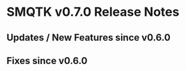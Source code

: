 SMQTK v0.7.0 Release Notes
==========================


Updates / New Features since v0.6.0
-----------------------------------


Fixes since v0.6.0
------------------
